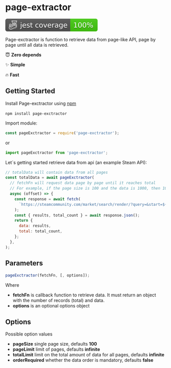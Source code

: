 
# page-extractor
![image](https://github.com/datfcknadam/page-extractor/blob/gh-pages/badges/coverage-jest%20coverage.svg)

Page-exctractor is function to retrieve data from page-like API, page by page until all data is retrieved.

:innocent: **Zero depends**

:sparkles: **Simple** 

🔥 **Fast**

## Getting Started
Install Page-exctractor using [npm](https://www.npmjs.com/package/jest)

```npm install page-exctractor```

Import module:
```js
const pageExctractor = require('page-exctractor');
```
or 
```js
import pageExctractor from 'page-exctractor';
```

Let`s getting started retrieve data from api (an example Steam API):
```js
// totalData will contain data from all pages
const totalData = await pageExctractor(
  // fetchFn will request data page by page until it reaches total
  // For example, if the page size is 100 and the data is 1000, then 10 queries will be executed.
  async (offset) => {
    const response = await fetch(
      `https://steamcommunity.com/market/search/render/?query=&start=${offset}count=100&appid=753&norender=1`,
    );
    const { results, total_count } = await response.json();
    return {
      data: results,
      total: total_count,
    };
  },
);
```

## Parameters
```ts
pageExctractor(fetchFn, [, options]);
```
Where

- **fetchFn** is callback function to retrieve data. It must return an object with the number of records (total) and data.  
- **options** is an optional options object
## Options
Possible option values

- **pageSize** single page size, defaults **100**
- **pageLimit** limit of pages, defaults **infinite**
- **totalLimit** limit on the total amount of data for all pages, defaults **infinite**
- **orderRequired** whether the data order is mandatory, defaults **false**
